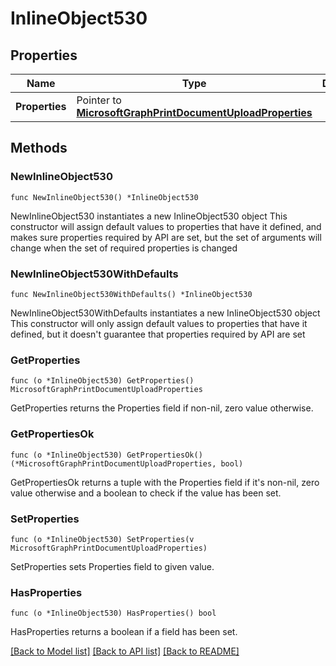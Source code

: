 # InlineObject530

## Properties

Name | Type | Description | Notes
------------ | ------------- | ------------- | -------------
**Properties** | Pointer to [**MicrosoftGraphPrintDocumentUploadProperties**](MicrosoftGraphPrintDocumentUploadProperties.md) |  | [optional] 

## Methods

### NewInlineObject530

`func NewInlineObject530() *InlineObject530`

NewInlineObject530 instantiates a new InlineObject530 object
This constructor will assign default values to properties that have it defined,
and makes sure properties required by API are set, but the set of arguments
will change when the set of required properties is changed

### NewInlineObject530WithDefaults

`func NewInlineObject530WithDefaults() *InlineObject530`

NewInlineObject530WithDefaults instantiates a new InlineObject530 object
This constructor will only assign default values to properties that have it defined,
but it doesn't guarantee that properties required by API are set

### GetProperties

`func (o *InlineObject530) GetProperties() MicrosoftGraphPrintDocumentUploadProperties`

GetProperties returns the Properties field if non-nil, zero value otherwise.

### GetPropertiesOk

`func (o *InlineObject530) GetPropertiesOk() (*MicrosoftGraphPrintDocumentUploadProperties, bool)`

GetPropertiesOk returns a tuple with the Properties field if it's non-nil, zero value otherwise
and a boolean to check if the value has been set.

### SetProperties

`func (o *InlineObject530) SetProperties(v MicrosoftGraphPrintDocumentUploadProperties)`

SetProperties sets Properties field to given value.

### HasProperties

`func (o *InlineObject530) HasProperties() bool`

HasProperties returns a boolean if a field has been set.


[[Back to Model list]](../README.md#documentation-for-models) [[Back to API list]](../README.md#documentation-for-api-endpoints) [[Back to README]](../README.md)


